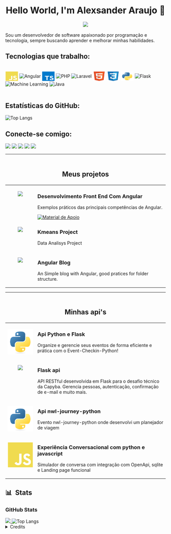 <h1 align="center">
  Hello World, I'm Alexsander Araujo 👋
</h1>

<div align="center">
  <img height="380em" src="https://user-images.githubusercontent.com/70382532/138322189-2db8df52-9dcb-40a0-88a8-c365466bd33d.gif"/>
</div>

Sou um desenvolvedor de software apaixonado por programação e tecnologia, sempre buscando aprender e melhorar minhas habilidades.

## Tecnologias que trabalho:

<div style="display: inline_block"><br>
  <img align="center" alt="JavaScript" height="30" width="40" src="https://raw.githubusercontent.com/devicons/devicon/master/icons/javascript/javascript-plain.svg">
  <img align="center" alt="Angular" height="30" width="40" src="https://cdn.jsdelivr.net/gh/devicons/devicon@latest/icons/angular/angular-original.svg">
  <img align="center" alt="TypeScript" height="30" width="40" src="https://raw.githubusercontent.com/devicons/devicon/master/icons/typescript/typescript-plain.svg">
  <img align="center" alt="PHP" height="30" width="40" src="https://cdn.jsdelivr.net/gh/devicons/devicon@latest/icons/php/php-original.svg">      
  <img align="center" alt="Laravel" height="30" width="40" src="https://cdn.jsdelivr.net/gh/devicons/devicon@latest/icons/laravel/laravel-original.svg">
  <img align="center" alt="HTML5" height="30" width="40" src="https://raw.githubusercontent.com/devicons/devicon/master/icons/html5/html5-original.svg">
  <img align="center" alt="CSS3" height="30" width="40" src="https://raw.githubusercontent.com/devicons/devicon/master/icons/css3/css3-original.svg">
  <img align="center" alt="Python" height="30" width="40" src="https://raw.githubusercontent.com/devicons/devicon/master/icons/python/python-original.svg">
  <img align="center" alt="Flask" height="30" width="40" src="https://cdn.jsdelivr.net/gh/devicons/devicon@latest/icons/flask/flask-original.svg"> 
  <img align="center" alt="Machine Learning" height="30" src="https://cdn.jsdelivr.net/gh/devicons/devicon@latest/icons/jupyter/jupyter-original.svg">          
  <img align="center" alt="Java" height="30" width="40" src="https://cdn.jsdelivr.net/gh/devicons/devicon@latest/icons/java/java-original.svg">
</div><br>

## Estatísticas do GitHub:

![Top Langs](https://github-readme-stats.vercel.app/api/top-langs/?username=alexsanderaraujo&langs_count=3&layout=compact)

## Conecte-se comigo:

<div> 
  <a href="https://www.linkedin.com/in/alexsanderaraujo4/" target="_blank"><img src="https://img.shields.io/badge/-LinkedIn-%230077B5?style=for-the-badge&logo=linkedin&logoColor=white" target="_blank"></a> 
  <a href = "mailto:alexsanderthorne@gmail.com"><img src="https://img.shields.io/badge/-Gmail-%23333?style=for-the-badge&logo=gmail&logoColor=white" target="_blank"></a>
  <a href="https://www.instagram.com/alexsanderaraujo4/" target="_blank"><img src="https://img.shields.io/badge/-Instagram-%23E4405F?style=for-the-badge&logo=instagram&logoColor=white" target="_blank"></a>
  <a href="https://discord.gg/alexsander4485" target="_blank"><img src="https://img.shields.io/badge/Discord-7289DA?style=for-the-badge&logo=discord&logoColor=white" target="_blank"></a> 
  <a href="https://api.whatsapp.com/send?phone=87981554940" target="_blank"><img src="https://img.shields.io/badge/WhatsApp-25D366?style=for-the-badge&logo=whatsapp&logoColor=white" target="_blank"></a>
</div>

<table>
	<thead>
		<tr>
			<th colspan="2" width="2000">&nbsp;<h2>Meus projetos</h2></th>
		</tr>
	</thead>
<tbody>
	<tr>
		<td align="center" valign="top" width="80"><br />
			<a href="https://github.com/alexsanderthorne/Desenvolvimento-Front-End-Com-Angular">
				<img src="https://cdn.jsdelivr.net/gh/devicons/devicon@latest/icons/angular/angular-original.svg" />
			</a>
		</td>
		<td valign="top">
			<h3>Desenvolvimento Front End Com Angular</h3>
			<p>Exemplos práticos das principais competências de Angular.</p>
			<a href="https://github.com/alexsanderthorne/Desenvolvimento-Front-End-Com-Angular">
				<img src="https://img.shields.io/badge/Ver%20Material-E94D5F?style=for-the-badge" alt="Material de Apoio">
			</a>
		</td>
	</tr>
	<tr>
		<td align="center" valign="top" width="80"><br />
			<a href="https://github.com/alexsanderthorne/K-means">
				 <img src="https://cdn.jsdelivr.net/gh/devicons/devicon@latest/icons/jupyter/jupyter-original.svg"/>
			 </a>
		</td>
		<td valign="top">
			<h3>Kmeans Project</h3>
			<p>Data Analisys Project</p>
		</td>
	</tr>
	<tr>
		<td align="center" valign="top" width="80"><br />
			<a href="https://github.com/alexsanderthorne/angular-blog">
				<img src="https://cdn.jsdelivr.net/gh/devicons/devicon@latest/icons/angular/angular-original.svg"  />
			</a>
		</td>
		<td valign="top">
			<h3>Angular Blog</h3>
			<p>An Simple blog with Angular, good pratices for folder structure.</p>
		</td>
	</tr>
	
</tbody>
	
</table>

<table>
	<thead>
		<tr>
			<th colspan="2" width="2000">&nbsp;<h2>Minhas api's</h2></th>
		</tr>
	</thead>
<tbody>
	<tr>
		<td align="center" valign="top" width="80"><br />
			<a href="https://github.com/alexsanderthorne/Event-Checkin-Python.git">
				<img src="https://raw.githubusercontent.com/devicons/devicon/master/icons/python/python-original.svg"  />
			</a>
		</td>
		<td valign="top">
			<h3>Api Python e Flask</h3>
			<p>Organize e gerencie seus eventos de forma eficiente e prática com o Event-Checkin-Python!</p>
		</td>
	</tr>
	<tr>
		<td align="center" valign="top" width="80"><br />
			<a href="https://github.com/alexsanderthorne/desafioTecnicoCapyba.git">
				<img src="https://cdn.jsdelivr.net/gh/devicons/devicon@latest/icons/flask/flask-original.svg" />
			</a>
		</td>
		<td valign="top">
			<h3>Flask api</h3>
			<p>API RESTful desenvolvida em Flask para o desafio técnico da Capyba. Gerencia pessoas, autenticação, confirmação de e-mail e muito mais.</p>
		</td>
	</tr>
	 <tr>
		<td align="center" valign="top" width="80"><br />
			<a href="https://github.com/alexsanderthorne/nwl-journey-python.git">
				<img src="https://raw.githubusercontent.com/devicons/devicon/master/icons/python/python-original.svg"  />
			</a>
		</td>
		<td valign="top">
			<h3>Api nwl-journey-python</h3>
			<p>Evento nwl-journey-python onde desenvolvi um planejador de viagem</p>
		</td>
	</tr>
	<tr>
		<td align="center" valign="top" width="80"><br />
			<a href="https://github.com/alexsanderthorne/challengeFuria.git">
				<img src="https://raw.githubusercontent.com/devicons/devicon/master/icons/javascript/javascript-plain.svg"  />
			</a>
		</td>
		<td valign="top">
			<h3>Experiência Conversacional com python e javascript</h3>
			<p>Simulador de conversa com integração com OpenApi, sqlite e Landing page funcional</p>
		</td>
	</tr>
</tbody>
	
 
</table>


## 📊 &nbsp;Stats

<h3 align="left">GitHub Stats</h3>

<div align="left">
	<a href="https://github.com/felipeaguiarcode/github-readme-stats" target = "_blank">
		<img height="130em" src="https://github-readme-stats-git-masterrstaa-rickstaa.vercel.app/api?username=alexsanderthorne&hide_title=true&show_icons=true&include_all_commits=false&count_private=true&line_height=25&hide=issues&bg_color=020114&title_color=7520FF&text_color=FFF&border_radius=3&border_color=181832&icon_color=7520FF&theme=jolly">
	</a>
	<img alt="Top Langs" height="130em" src="https://github-readme-stats-git-masterrstaa-rickstaa.vercel.app/api/top-langs/?username=alexsanderthorne&line_height=10&card_width=290&layout=compact&hide_title=false&count_private=true&langs_count=4&show_icons=true&title_color=7520FF&hide=html,css&bg_color=020114&text_color=8B8B8B&border_radius=3&border_color=181832">
	<!-- <a href="https://git.io/streak-stats">
  		<img height="130em" src="https://streak-stats.demolab.com?user=felipeaguiarcode&theme=buefy-dark&border_radius=3&date_format=M%20j%5B%2C%20Y%5D&background=020114&border=181832&ring=7520FF&stroke=181832&currStreakLabel=ED00F2&sideLabels=FCFCFC&currStreakNum=ED00F2&fire=ED00F2&sideNums=7520FF&dates=8B8B8B">
	</a> -->
</div>

<div align="center">

</div>

<details align="left">
  <summary>Credits</summary> 
  - Badges by <a href="https://shields.io/">shields.io</a>
  <br>
  - GitHub Stats by <a href="https://github.com/anuraghazra/github-readme-stats">anuraghazra</a>
  <br>
   - GitHub Streak by <a href="https://github.com/DenverCoder1/github-readme-streak-stats">DenverCoder1</a>
  <br>
  - Developer vector created by <a href="https://www.freepik.com/vectors/developer">storyset - www.freepik.com</a> (edited by author)
</details>
